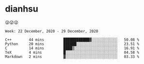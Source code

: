 
# dianhsu

:stuck_out_tongue_winking_eye::stuck_out_tongue_winking_eye::stuck_out_tongue_winking_eye:

<!--START_SECTION:waka-->
```text
Week: 22 December, 2020 - 29 December, 2020

C++        44 mins         ████████████▓░░░░░░░░░░░░   50.08 % 
Python     20 mins         ██████░░░░░░░░░░░░░░░░░░░   23.51 % 
C          14 mins         ████▒░░░░░░░░░░░░░░░░░░░░   16.91 % 
TeX        4 mins          █░░░░░░░░░░░░░░░░░░░░░░░░   04.58 % 
Markdown   2 mins          ▓░░░░░░░░░░░░░░░░░░░░░░░░   03.33 % 
```
<!--END_SECTION:waka-->
